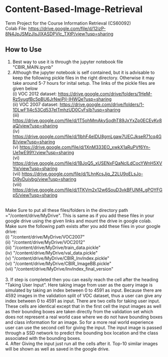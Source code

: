 # Content-Based-Image-Retrieval
Term Project for the Course Information Retrieval (CS60092)<br>
Colab File: https://drive.google.com/file/d/12izP-8N4JpJSMzJIsJIXASDPVlc_TXtP/view?usp=sharing
## How to Use
1. Best way to use it is through the jupyter notebook file "CBIR_MAIN.ipynb"
2. Although the jupyter notebook is self contained, but it is advisable to keep the following pickle files in the right directory. Otherwise it may take around 5-7 hours for inital setup. The links of the pickle files are given below<br>
  (i) VOC 2012 dataset: https://drive.google.com/drive/folders/1HeM-Rz5yugfBc5pBU6JrNwjPjI-IHWQe?usp=sharing<br>
  (ii) VOC 2007 dataset: https://drive.google.com/drive/folders/1-1DLwF1I4c53Cd537eITmhzUD0CvFslb?usp=sharing<br>
  (iii) https://drive.google.com/file/d/1T5ohMmAkySodhT89JxYxZp0ECEvKv8aQ/view?usp=sharing<br>
  (iv) https://drive.google.com/file/d/1lbhF4eIDU8gmLgaw7UECJkseR71cq4GB/view?usp=sharing<br>
  (v) https://drive.google.com/file/d/1XnM333EO_xwkX1aRuPVf6Yn-Ue1wE99Y/view?usp=sharing<br>
  (vi) https://drive.google.com/file/d/1BJoQ5_xUSENxFQaNclLdCocYWnH5XVYq/view?usp=sharing<br>
  (vii) https://drive.google.com/file/d/1LhnKcsJjq_Z2LU9oELsJo-Dj9yDujybg/view?usp=sharing<br>
  (viii) https://drive.google.com/file/d/1TKVm2x12w6SouD3vkBFUNf4_gPOYFGp5/view?usp=sharing<br>
<br>
Make Sure to put all these files/folders in the directory path ="/content/drive/MyDrive". This is same as if you add these files in your google drive using the given links and mount the drive in google colab. <br>
Make sure the following path exists after you add these files in your google drive:<br>
  (i) "/content/drive/MyDrive/VOC2007"<br>
  (ii) "/content/drive/MyDrive/VOC2012"<br>
  (iii) "/content/drive/MyDrive/train_data.pickle"<br>
  (iv) "/content/drive/MyDrive/val_data.pickle"<br>
  (v) "/content/drive/MyDrive/CBIR_InvIndex.pickle"<br>
  (vi) "/content/drive/MyDrive/CBIR_ImageBB.pickle"<br>
  (vii) "/content/drive/MyDrive/InvIndex_final_version"<br>
  <br>
3. If step is completed then you can easily reach the cell after the heading "Taking User Input". Here taking image from user as the query image is simulated by taking an index between 0 to 4591 as input. Because there are 4592 images in the validation split of VOC dataset, thus a user can give any index between 0 to 4591 as input.
There are two cells for taking user input. These cells are identical except that in the first cell the input images as well as their bounding boxes are taken directly from the validation set which does not represent a real world case where we do not have bounding boxes and class information for an image. So for a more real world experience user can use the second cell for giving the input. The input image is passed through a SSD network to predict the bounding box location and the class associated with the bounding boxes.<br>
4. After Giving the input just run all the cells after it. Top-10 similar images will be shown as well as saved in the google drive.
